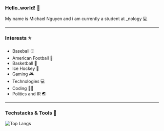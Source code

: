 ### Hello_world! 👋

My name is Michael Nguyen and i am currently a student at _nology :computer:

---

### Interests :star:

- Baseball :baseball:
- American Football 🏈
- Basketball 🏀
- Ice Hockey 🏒
- Gaming 🎮
- Technologies 💻
- Coding 👨‍💻 
- Politics and IR 🌏

---

### Techstacks & Tools 🧰


![Top Langs](https://github-readme-stats.vercel.app/api/top-langs/?username=junyimn&theme=tokyonight)
